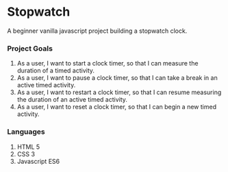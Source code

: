 # Stopwatch
A beginner vanilla javascript project building a stopwatch clock. 

### Project Goals
1. As a user, I want to start a clock timer, so that I can measure the duration of a timed activity.
2. As a user, I want to pause a clock timer, so that I can take a break in an active timed activity.
3. As a user, I want to restart a clock timer, so that I can resume measuring the duration of an active timed activity.
4. As a user, I want to reset a clock timer, so that I can begin a new timed activity.

### Languages
1. HTML 5
2. CSS 3
3. Javascript ES6
